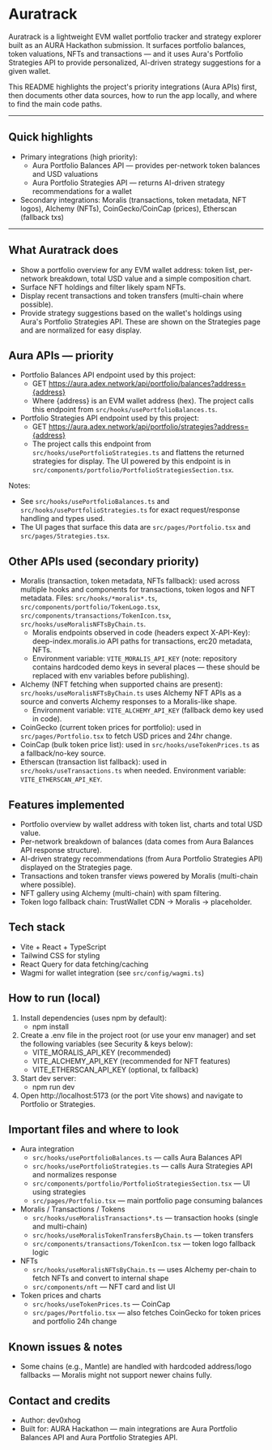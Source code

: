 
# Auratrack

Auratrack is a lightweight EVM wallet portfolio tracker and strategy explorer built as an AURA Hackathon submission. It surfaces portfolio balances, token valuations, NFTs and transactions — and it uses Aura's Portfolio Strategies API to provide personalized, AI-driven strategy suggestions for a given wallet.

This README highlights the project's priority integrations (Aura APIs) first, then documents other data sources, how to run the app locally, and where to find the main code paths.

---

## Quick highlights
- Primary integrations (high priority):
  - Aura Portfolio Balances API — provides per-network token balances and USD valuations
  - Aura Portfolio Strategies API — returns AI-driven strategy recommendations for a wallet
- Secondary integrations: Moralis (transactions, token metadata, NFT logos), Alchemy (NFTs), CoinGecko/CoinCap (prices), Etherscan (fallback txs)

---

## What Auratrack does
- Show a portfolio overview for any EVM wallet address: token list, per-network breakdown, total USD value and a simple composition chart.
- Surface NFT holdings and filter likely spam NFTs.
- Display recent transactions and token transfers (multi-chain where possible).
- Provide strategy suggestions based on the wallet's holdings using Aura's Portfolio Strategies API. These are shown on the Strategies page and are normalized for easy display.

## Aura APIs — priority
  - Portfolio Balances API endpoint used by this project:
    - GET https://aura.adex.network/api/portfolio/balances?address={address}
    - Where {address} is an EVM wallet address (hex). The project calls this endpoint from `src/hooks/usePortfolioBalances.ts`.
  - Portfolio Strategies API endpoint used by this project:
    - GET https://aura.adex.network/api/portfolio/strategies?address={address}
    - The project calls this endpoint from `src/hooks/usePortfolioStrategies.ts` and flattens the returned strategies for display. The UI powered by this endpoint is in `src/components/portfolio/PortfolioStrategiesSection.tsx`.

  Notes:
  - See `src/hooks/usePortfolioBalances.ts` and `src/hooks/usePortfolioStrategies.ts` for exact request/response handling and types used.
  - The UI pages that surface this data are `src/pages/Portfolio.tsx` and `src/pages/Strategies.tsx`.

  ## Other APIs used (secondary priority)
  - Moralis (transaction, token metadata, NFTs fallback): used across multiple hooks and components for transactions, token logos and NFT metadata. Files: `src/hooks/*moralis*.ts`, `src/components/portfolio/TokenLogo.tsx`, `src/components/transactions/TokenIcon.tsx`, `src/hooks/useMoralisNFTsByChain.ts`.
    - Moralis endpoints observed in code (headers expect X-API-Key): deep-index.moralis.io API paths for transactions, erc20 metadata, NFTs.
    - Environment variable: `VITE_MORALIS_API_KEY` (note: repository contains hardcoded demo keys in several places — these should be replaced with env variables before publishing).
  - Alchemy (NFT fetching when supported chains are present): `src/hooks/useMoralisNFTsByChain.ts` uses Alchemy NFT APIs as a source and converts Alchemy responses to a Moralis-like shape.
    - Environment variable: `VITE_ALCHEMY_API_KEY` (fallback demo key used in code).
  - CoinGecko (current token prices for portfolio): used in `src/pages/Portfolio.tsx` to fetch USD prices and 24hr change.
  - CoinCap (bulk token price list): used in `src/hooks/useTokenPrices.ts` as a fallback/no-key source.
  - Etherscan (transaction list fallback): used in `src/hooks/useTransactions.ts` when needed. Environment variable: `VITE_ETHERSCAN_API_KEY`.

  ## Features implemented
  - Portfolio overview by wallet address with token list, charts and total USD value.
  - Per-network breakdown of balances (data comes from Aura Balances API response structure).
  - AI-driven strategy recommendations (from Aura Portfolio Strategies API) displayed on the Strategies page.
  - Transactions and token transfer views powered by Moralis (multi-chain where possible).
  - NFT gallery using Alchemy (multi-chain) with spam filtering.
  - Token logo fallback chain: TrustWallet CDN -> Moralis -> placeholder.

  ## Tech stack
  - Vite + React + TypeScript
  - Tailwind CSS for styling
  - React Query for data fetching/caching
  - Wagmi for wallet integration (see `src/config/wagmi.ts`)

  ## How to run (local)
  1. Install dependencies (uses npm by default):
     - npm install
  2. Create a .env file in the project root (or use your env manager) and set the following variables (see Security & keys below):
     - VITE_MORALIS_API_KEY (recommended)
     - VITE_ALCHEMY_API_KEY (recommended for NFT features)
     - VITE_ETHERSCAN_API_KEY (optional, tx fallback)
  3. Start dev server:
     - npm run dev
  4. Open http://localhost:5173 (or the port Vite shows) and navigate to Portfolio or Strategies.

  ## Important files and where to look
  - Aura integration
    - `src/hooks/usePortfolioBalances.ts` — calls Aura Balances API
    - `src/hooks/usePortfolioStrategies.ts` — calls Aura Strategies API and normalizes response
    - `src/components/portfolio/PortfolioStrategiesSection.tsx` — UI using strategies
    - `src/pages/Portfolio.tsx` — main portfolio page consuming balances
  - Moralis / Transactions / Tokens
    - `src/hooks/useMoralisTransactions*.ts` — transaction hooks (single and multi-chain)
    - `src/hooks/useMoralisTokenTransfersByChain.ts` — token transfers
    - `src/components/transactions/TokenIcon.tsx` — token logo fallback logic
  - NFTs
    - `src/hooks/useMoralisNFTsByChain.ts` — uses Alchemy per-chain to fetch NFTs and convert to internal shape
    - `src/components/nft` — NFT card and list UI
  - Token prices and charts
    - `src/hooks/useTokenPrices.ts` — CoinCap
    - `src/pages/Portfolio.tsx` — also fetches CoinGecko for token prices and portfolio 24h change

  ## Known issues & notes
  - Some chains (e.g., Mantle) are handled with hardcoded address/logo fallbacks — Moralis might not support newer chains fully.

  ## Contact and credits
  - Author: dev0xhog
  - Built for: AURA Hackathon — main integrations are Aura Portfolio Balances API and Aura Portfolio Strategies API.
